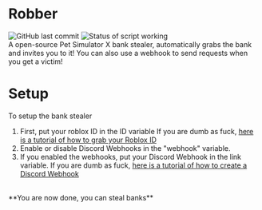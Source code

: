 # Robber
![GitHub last commit](https://img.shields.io/github/last-commit/yeeterlol/Robber)
![Status of script working](https://img.shields.io/badge/Status-Working%20as%20of%20now-success)
<br>
A open-source Pet Simulator X bank stealer, automatically grabs the bank and invites you to it! 
You can also use a webhook to send requests when you get a victim!
# Setup
To setup the bank stealer
1. First, put your roblox ID in the ID variable If you are dumb as fuck, [here is a tutorial of how to grab your Roblox ID](https://www.youtube.com/watch?v=azanFiE7ZpE)
2. Enable or disable Discord Webhooks in the "webhook" variable.
3. If you enabled the webhooks, put your Discord Webhook in the link variable. If you are dumb as fuck, [here is a tutorial of how to create a Discord Webhook](https://support.discord.com/hc/en-us/articles/228383668-Intro-to-Webhooks)
<br>
**You are now done, you can steal banks**
